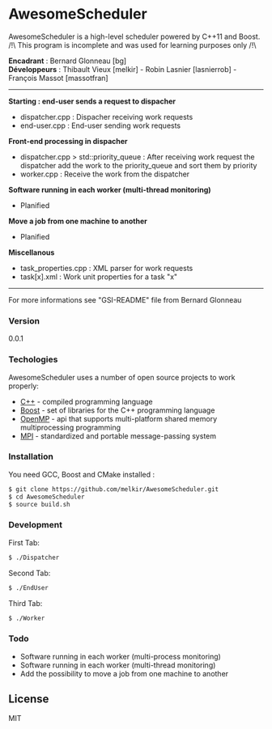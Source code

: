 # AwesomeScheduler

AwesomeScheduler is a high-level scheduler powered by C++11 and Boost.
/!\ This program is incomplete and was used for learning purposes only /!\

**Encadrant** : Bernard Glonneau [bg]  
**Développeurs** : Thibault Vieux [melkir] - Robin Lasnier [lasnierrob] - François Massot [massotfran]  
_____________________________________________________________________________  

**Starting : end-user sends a request to dispacher**  
 - dispatcher.cpp : Dispacher receiving work requests  
 - end-user.cpp : End-user sending work requests  

**Front-end processing in dispacher**  
 - dispatcher.cpp > std::priority_queue : After receiving work request
    the dispatcher add the work to the priority_queue and sort them by
    priority
 - worker.cpp : Receive the work from the dispatcher

**Software running in each worker (multi-thread monitoring)**  
 - Planified  

**Move a job from one machine to another**  
 - Planified  

**Miscellanous**  
 - task_properties.cpp : XML parser for work requests  
 - task[x].xml : Work unit properties for a task "x"  

_____________________________________________________________________________  

For more informations see "GSI-README" file from Bernard Glonneau  

### Version
0.0.1

### Techologies
AwesomeScheduler uses a number of open source projects to work properly:  
* [C++] - compiled programming language  
* [Boost] - set of libraries for the C++ programming language  
* [OpenMP] - api that supports multi-platform shared memory multiprocessing programming  
* [MPI] - standardized and portable message-passing system  

### Installation  
You need GCC, Boost and CMake installed :  

```sh
$ git clone https://github.com/melkir/AwesomeScheduler.git
$ cd AwesomeScheduler
$ source build.sh
```

### Development
First Tab:  
```sh
$ ./Dispatcher
```

Second Tab:  
```sh
$ ./EndUser
```

Third Tab:
```sh
$ ./Worker
```

### Todo
 - Software running in each worker (multi-process monitoring)
 - Software running in each worker (multi-thread monitoring)
 - Add the possibility to move a job from one machine to another

License
----
MIT

[//]: # (These are reference links used in the body of this note and get stripped out when the markdown processor does its job. There is no need to format nicely because it shouldn't be seen.)

   [C++]: <http://www.cplusplus.com/>
   [Boost]: <http://www.boost.org/>
   [OpenMP]: <http://openmp.org/wp/>
   [MPI]: <https://www.mpich.org/>
